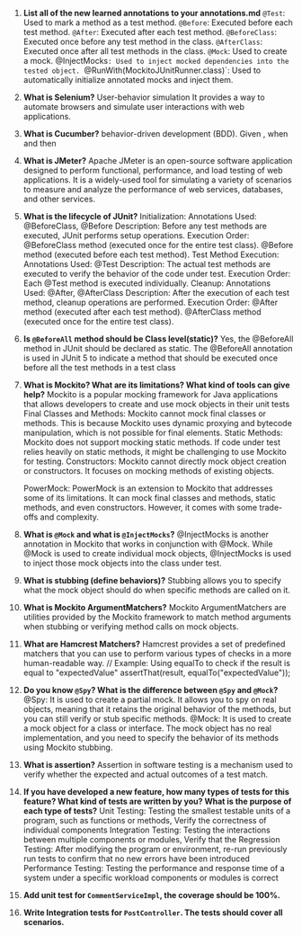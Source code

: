 1. **List all of the new learned annotations to your annotations.md**
   `@Test`: Used to mark a method as a test method.
   `@Before`: Executed before each test method.
   `@After`: Executed after each test method.
   `@BeforeClass`: Executed once before any test method in the class.
   `@AfterClass`: Executed once after all test methods in the class.
   `@Mock`: Used to create a mock.
    @InjectMocks`: Used to inject mocked dependencies into the tested object.
   `@RunWith(MockitoJUnitRunner.class)`: Used to automatically initialize annotated mocks and inject them.
2. **What is Selenium?**
   User-behavior simulation
   It provides a way to automate browsers and simulate user interactions with web applications.
3. **What is Cucumber?**
   behavior-driven development (BDD).
   Given , when and then
4. **What is JMeter?**
   Apache JMeter is an open-source software application designed to perform functional, performance, and load testing of web applications. 
   It is a widely-used tool for simulating a variety of scenarios to measure and analyze the performance of web services, databases, and other services.
5. **What is the lifecycle of JUnit?**
   Initialization:
    Annotations Used: @BeforeClass, @Before
    Description: Before any test methods are executed, JUnit performs setup operations.
    Execution Order:
    @BeforeClass method (executed once for the entire test class).
    @Before method (executed before each test method).
   Test Method Execution:
    Annotations Used: @Test
    Description: The actual test methods are executed to verify the behavior of the code under test.
    Execution Order: Each @Test method is executed individually.
   Cleanup:
    Annotations Used: @After, @AfterClass
    Description: After the execution of each test method, cleanup operations are performed.
    Execution Order:
    @After method (executed after each test method).
    @AfterClass method (executed once for the entire test class). 

6. **Is `@BeforeAll` method should be Class level(static)?**
   Yes, the @BeforeAll method in JUnit should be declared as static. The @BeforeAll annotation is used in JUnit 5 to indicate a method that should be executed once before all the test methods in a test class
7. **What is Mockito? What are its limitations? What kind of tools can give help?**
   Mockito is a popular mocking framework for Java applications that allows developers to create and use mock objects in their unit tests
   Final Classes and Methods: Mockito cannot mock final classes or methods. This is because Mockito uses dynamic proxying and bytecode manipulation, which is not possible for final elements.
   Static Methods: Mockito does not support mocking static methods. If code under test relies heavily on static methods, it might be challenging to use Mockito for testing.
   Constructors: Mockito cannot directly mock object creation or constructors. It focuses on mocking methods of existing objects.

   PowerMock: PowerMock is an extension to Mockito that addresses some of its limitations. It can mock final classes and methods, static methods, and even constructors. However, it comes with some trade-offs and complexity.
8. **What is `@Mock` and what is `@InjectMocks`?**
   @InjectMocks is another annotation in Mockito that works in conjunction with @Mock. While @Mock is used to create individual mock objects, @InjectMocks is used to inject those mock objects into the class under test.
9. **What is stubbing (define behaviors)?**
   Stubbing allows you to specify what the mock object should do when specific methods are called on it.
10. **What is Mockito ArgumentMatchers?**
    Mockito ArgumentMatchers are utilities provided by the Mockito framework to match method arguments when stubbing or verifying method calls on mock objects.
11. **What are Hamcrest Matchers?**
    Hamcrest provides a set of predefined matchers that you can use to perform various types of checks in a more human-readable way.
    // Example: Using equalTo to check if the result is equal to "expectedValue"
    assertThat(result, equalTo("expectedValue"));

12. **Do you know `@Spy`? What is the difference between `@Spy` and `@Mock`?**
    @Spy: It is used to create a partial mock. It allows you to spy on real objects, meaning that it retains the original behavior of the methods, but you can still verify or stub specific methods.
    @Mock: It is used to create a mock object for a class or interface. The mock object has no real implementation, and you need to specify the behavior of its methods using Mockito stubbing.

13. **What is assertion?**
    Assertion in software testing is a mechanism used to verify whether the expected and actual outcomes of a test match.
14. **If you have developed a new feature, how many types of tests for this feature? What kind of tests are written by you? What is the purpose of each type of tests?**
    Unit Testing: Testing the smallest testable units of a program, such as functions or methods, Verify the correctness of
    individual components
    Integration Testing: Testing the interactions between multiple components or modules, Verify that the
    Regression Testing: After modifying the program or environment, re-run previously run tests to confirm that no new errors have been introduced
    Performance Testing: Testing the performance and response time of a system under a specific workload
    components or modules is correct
15. **Add unit test for `CommentServiceImpl`, the coverage should be 100%.**

16. **Write Integration tests for `PostController`. The tests should cover all scenarios.**
